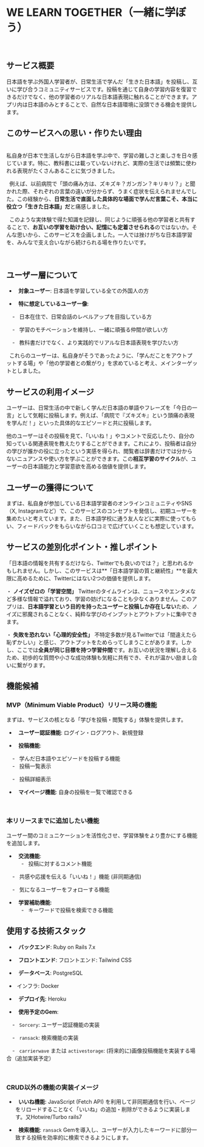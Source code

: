 # WE LEARN TOGETHER（一緒に学ぼう）  
  
   
  
## サービス概要  
  
日本語を学ぶ外国人学習者が、日常生活で学んだ「生きた日本語」を投稿し、互いに学び合うコミュニティサービスです。投稿を通じて自身の学習内容を復習できるだけでなく、他の学習者のリアルな日本語表現に触れることができます。アプリ内は日本語のみとすることで、自然な日本語環境に没頭できる機会を提供します。  
  
  
## このサービスへの思い・作りたい理由  
   
私自身が日本で生活しながら日本語を学ぶ中で、学習の難しさと楽しさを日々感じています。特に、教科書には載っていないけれど、実際の生活では頻繁に使われる表現がたくさんあることに気づきました。  
  
  例えば、以前病院で「頭の痛み方は、ズキズキ？ガンガン？キリキリ？」と聞かれた際、それぞれの言葉の違いが分からず、うまく症状を伝えられませんでした。この経験から、**日常生活で直面した具体的な場面で学んだ言葉こそ、本当に役立つ「生きた日本語」だ**と痛感しました。  
  
  このような実体験で得た知識を記録し、同じように頑張る他の学習者と共有することで、**お互いの学習を助け合い、記憶にも定着させられる**のではないか。そんな思いから、このサービスを企画しました。一人では挫けがちな日本語学習を、みんなで支え合いながら続けられる場を作りたいです。  
  
   
  
## ユーザー層について  
  
-   **対象ユーザー**: 日本語を学習している全ての外国人の方  
  
-   **特に想定しているユーザー像**:  
  
    -   日本在住で、日常会話のレベルアップを目指している方  
  
    -   学習のモチベーションを維持し、一緒に頑張る仲間が欲しい方  
  
    -   教科書だけでなく、より実践的でリアルな日本語表現を学びたい方  
  
  これらのユーザーは、私自身がそうであったように、「学んだことをアウトプットする場」や「他の学習者との繋がり」を求めていると考え、メインターゲットとしました。  
  
## サービスの利用イメージ  
  
ユーザーは、日常生活の中で新しく学んだ日本語の単語やフレーズを「今日の一言」として気軽に投稿します。例えば、「病院で『ズキズキ』という頭痛の表現を学んだ！」といった具体的なエピソードと共に投稿します。  
  
他のユーザーはその投稿を見て、「いいね！」やコメントで反応したり、自分の知っている関連表現を教えたりすることができます。これにより、投稿者は自分の学びが誰かの役に立ったという実感を得られ、閲覧者は辞書だけでは分からないニュアンスや使い方を学ぶことができます。この**相互学習のサイクル**が、ユーザーの日本語能力と学習意欲を高める価値を提供します。  
  
## ユーザーの獲得について  
  
まずは、私自身が参加している日本語学習者のオンラインコミュニティやSNS（X, Instagramなど）で、このサービスのコンセプトを発信し、初期ユーザーを集めたいと考えています。また、日本語学校に通う友人などに実際に使ってもらい、フィードバックをもらいながら口コミで広げていくことも想定しています。  
  
## サービスの差別化ポイント・推しポイント  
  
「日本語の情報を共有するだけなら、Twitterでも良いのでは？」と思われるかもしれません。しかし、このサービスは**「日本語学習の質と継続性」**を最大限に高めるために、Twitterにはない2つの価値を提供します。  
  
・ **ノイズゼロの「学習空間」** Twitterのタイムラインは、ニュースやエンタメなど多様な情報で溢れており、学習の妨げになることも少なくありません。このアプリは、**日本語学習という目的を持ったユーザーと投稿しか存在しない**ため、ノイズに邪魔されることなく、純粋な学びのインプットとアウトプットに集中できます。  
  
・ **失敗を恐れない「心理的安全性」** 不特定多数が見るTwitterでは「間違えたら恥ずかしい」と感じ、アウトプットをためらってしまうことがあります。しかし、ここでは**全員が同じ目標を持つ学習仲間**です。お互いの状況を理解し合えるため、初歩的な質問や小さな成功体験も気軽に共有でき、それが温かい励まし合いに繋がります。  
  
  
## 機能候補  
  
  
### MVP（Minimum Viable Product）リリース時の機能  
  
まずは、サービスの核となる「学びを投稿・閲覧する」体験を提供します。  
  
-   **ユーザー認証機能**: ログイン・ログアウト、新規登録  
  
-   **投稿機能**:  
  
    -   学んだ日本語やエピソードを投稿する機能  
    -   投稿一覧表示  
  
    -   投稿詳細表示  
  
-   **マイページ機能**: 自身の投稿を一覧で確認できる  
  
   
  
### 本リリースまでに追加したい機能  
  
ユーザー間のコミュニケーションを活性化させ、学習体験をより豊かにする機能を追加します。  
  
-   **交流機能**:  
    -   投稿に対するコメント機能  
  
    -   共感や応援を伝える「いいね！」機能 (非同期通信)  
  
    -   気になるユーザーをフォローする機能  
  
-   **学習補助機能**:  
    -   キーワードで投稿を検索できる機能  
  
  
## 使用する技術スタック  
  
-   **バックエンド**: Ruby on Rails 7.x  
  
-   **フロントエンド**: フロントエンド: Tailwind CSS  
  
-   **データベース**: PostgreSQL  
  
-  インフラ: Docker  
  
-   **デプロイ先**: Heroku  
  
-   **使用予定のGem**:  
  
    -   `Sorcery`: ユーザー認証機能の実装  
  
    -   `ransack`: 検索機能の実装  
  
    -   `carrierwave` または `activestorage`: (将来的に)画像投稿機能を実装する場合（追加実装予定）  
  
   
### CRUD以外の機能の実装イメージ  
  
-   **いいね機能**: JavaScript (Fetch API) を利用して非同期通信を行い、ページをリロードすることなく「いいね」の追加・削除ができるように実装します。又Hotwire/Turbo rails7  
  
-   **検索機能**: `ransack` Gemを導入し、ユーザーが入力したキーワードに部分一致する投稿を効率的に検索できるようにします。
